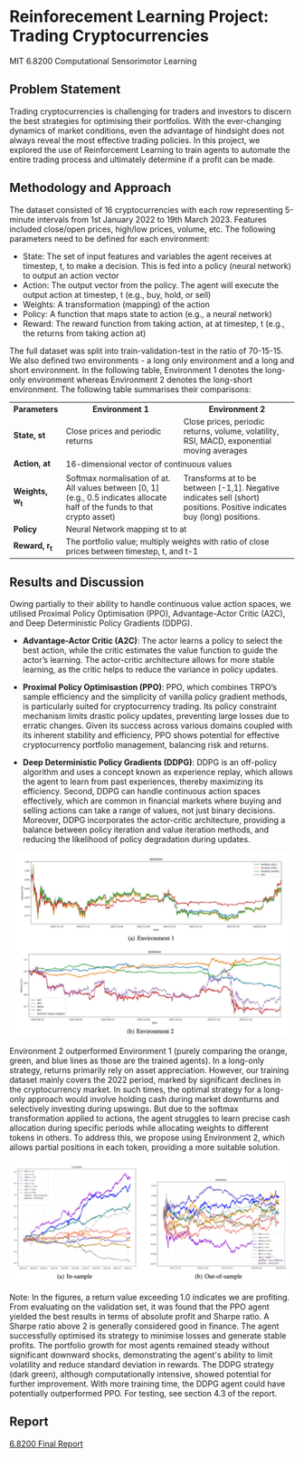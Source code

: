 # Reinforecement Learning Project: Trading Cryptocurrencies
MIT 6.8200 Computational Sensorimotor Learning

## Problem Statement

Trading cryptocurrencies is challenging for traders and investors to discern the best strategies for optimising their portfolios. With the ever-changing dynamics of market conditions, even the advantage of hindsight does not always reveal the most effective trading policies. In this project, we explored the use of Reinforcement Learning to train agents to automate the entire trading process and ultimately determine if a profit can be made.

## Methodology and Approach

The dataset consisted of 16 cryptocurrencies with each row representing 5-minute intervals from 1st January 2022 to 19th March 2023. Features included close/open prices, high/low prices, volume, etc. The following parameters need to be defined for each environment:

- State: The set of input features and variables the agent receives at timestep, t, to make a decision. This is fed into a policy (neural network) to output an action vector
- Action: The output vector from the policy. The agent will execute the output action at timestep, t (e.g., buy, hold, or sell)
- Weights: A transformation (mapping) of the action
- Policy: A function that maps state to action (e.g., a neural network)
- Reward: The reward function from taking action, at at timestep, t (e.g., the returns from taking action at)

The full dataset was split into train-validation-test in the ratio of 70-15-15. We also defined two environments - a long only environment and a long and short environment. In the following table, Environment 1 denotes the long-only environment whereas Environment 2 denotes the long-short environment. The following table summarises their comparisons:

<table>
  <tr>
    <th>Parameters</th>
    <th>Environment 1</th>
    <th>Environment 2</th>
  </tr>
  <tr>
    <td><b>State, s<sub></sub>t</b></td>
    <td>Close prices and periodic returns</td>
    <td>Close prices, periodic returns, volume, volatility, RSI, MACD, exponential moving averages</td>
  </tr>
  <tr>
    <td><b>Action, a<sub></sub>t</b></td>
    <td colspan="2">16-dimensional vector of continuous values</td>
  </tr>
  <tr>
    <td><b>Weights, w<sub>t</b></td>
    <td>Softmax normalisation of at. All values between [0, 1] (e.g., 0.5 indicates allocate half of the funds to that crypto asset)</td>
    <td>Transforms at to be between [-1,1]. Negative indicates sell (short) positions. Positive indicates buy (long) positions.</td>
  </tr>
  <tr>
    <td><b>Policy</b></td>
    <td colspan="2">Neural Network mapping st to at</td>
  </tr>
  <tr>
    <td><b>Reward, r<sub>t</b></td>
    <td colspan="2">The portfolio value; multiply weights with ratio of close prices between timestep, t, and t-1</td>
  </tr>
</table>

## Results and Discussion
Owing partially to their ability to handle continuous value action spaces, we utilised Proximal Policy Optimisation (PPO), Advantage-Actor Critic (A2C), and Deep Deterministic Policy Gradients (DDPG).

- **Advantage-Actor Critic (A2C)**: The actor learns a policy to select the best action, while the critic estimates the value function to guide the actor’s learning. The actor-critic architecture allows for more stable learning, as the critic helps to reduce the variance in policy updates.

- **Proximal Policy Optimisastion (PPO)**: PPO, which combines TRPO’s sample efficiency and the simplicity of vanilla policy gradient methods, is particularly suited for cryptocurrency trading. Its policy constraint mechanism limits drastic policy updates, preventing large losses due to erratic changes. Given its success across various domains coupled with its inherent stability and efficiency, PPO shows potential for effective cryptocurrency portfolio management, balancing risk and returns.

- **Deep Deterministic Policy Gradients (DDPG)**: DDPG is an off-policy algorithm and uses a concept known as experience replay, which allows the agent to learn from past experiences, thereby maximizing its efficiency. Second, DDPG can handle continuous action spaces effectively, which are common in financial markets where buying and selling actions can take a range of values, not just binary decisions. Moreover, DDPG incorporates the actor-critic architecture, providing a balance between policy iteration and value iteration methods, and reducing the likelihood of policy degradation during updates.

![My Test Image](./Env1-vs-Env2-Performances.png)

Environment 2 outperformed Environment 1 (purely comparing the orange, green, and blue lines as those are the trained agents). In a long-only strategy, returns primarily rely on asset appreciation. However, our training dataset mainly covers the 2022 period, marked by significant declines in the cryptocurrency market. In such times, the optimal strategy for a long-only approach would involve holding cash during market downturns and selectively investing during upswings. But due to the softmax transformation applied to actions, the agent struggles to learn precise cash allocation during specific periods while allocating weights to different tokens in others. To address this, we propose using Environment 2, which allows partial positions in each token, providing a more suitable solution.

![My Test Image](./PPO-Agent-Sample-Performances.png)

Note: In the figures, a return value exceeding 1.0 indicates we are profiting. From evaluating on the validation set, it was found that the PPO agent yielded the best results in terms of absolute profit and Sharpe ratio. A Sharpe ratio above 2 is generally considered good in finance. The agent successfully optimised its strategy to minimise losses and generate stable profits. The portfolio growth for most agents remained steady without significant downward shocks, demonstrating the agent's ability to limit volatility and reduce standard deviation in rewards. The DDPG strategy (dark green), although computationally intensive, showed potential for further improvement. With more training time, the DDPG agent could have potentially outperformed PPO. For testing, see section 4.3 of the report.

## Report
[6.8200 Final Report](./RL-Report.pdf)



